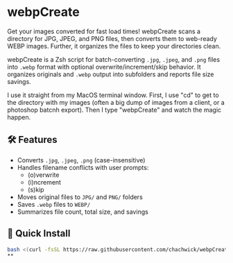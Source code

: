 # webpCreate
Get your images converted for fast load times! webpCreate scans a directory for JPG, JPEG, and PNG files, then converts them to web-ready WEBP images. Further, it organizes the files to keep your directories clean. 

webpCreate is a Zsh script for batch-converting `.jpg`, `.jpeg`, and `.png` files into `.webp` format with optional overwrite/increment/skip behavior. It organizes originals and `.webp` output into subfolders and reports file size savings.

I use it straight from my MacOS terminal window. First, I use "cd" to get to the directory with my images (often a big dump of images from a client, or a photoshop batcnh export). Then I type "webpCreate" and watch the magic happen.

## 🛠 Features

- Converts `.jpg`, `.jpeg`, `.png` (case-insensitive)
- Handles filename conflicts with user prompts:
  - (o)verwrite
  - (i)ncrement
  - (s)kip
- Moves original files to `JPG/` and `PNG/` folders
- Saves `.webp` files to `WEBP/`
- Summarizes file count, total size, and savings

## 🚀 Quick Install

```bash
bash <(curl -fsSL https://raw.githubusercontent.com/chachwick/webpCreate/main/install-webpCreate.sh)
**
